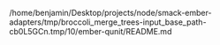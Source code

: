/home/benjamin/Desktop/projects/node/smack-ember-adapters/tmp/broccoli_merge_trees-input_base_path-cb0L5GCn.tmp/10/ember-qunit/README.md